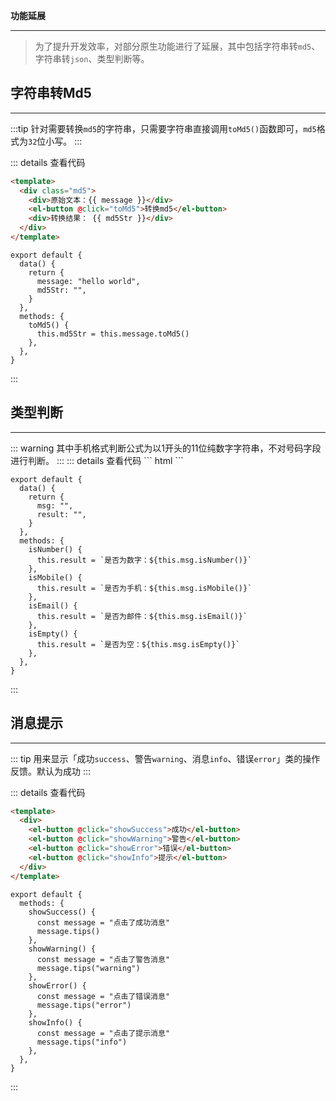 **功能延展**
***  
>为了提升开发效率，对部分原生功能进行了延展，其中包括字符串转<code>md5</code>、字符串转<code>json</code>、类型判断等。  

## **字符串转Md5** 
***  

<String-Md5/>  
:::tip
针对需要转换<code>md5</code>的字符串，只需要字符串直接调用<code>toMd5()</code>函数即可，<code>md5</code>格式为<code>32</code>位小写。
:::  

::: details 查看代码
``` html
<template>
  <div class="md5">
    <div>原始文本：{{ message }}</div>
    <el-button @click="toMd5">转换md5</el-button>
    <div>转换结果： {{ md5Str }}</div>
  </div>
</template>
```  

``` js{10}
export default {
  data() {
    return {
      message: "hello world",
      md5Str: "",
    }
  },
  methods: {
    toMd5() {
      this.md5Str = this.message.toMd5()
    },
  },
}
```
:::  
## **类型判断** 
***  
<String-Type/>  
::: warning  
其中手机格式判断公式为以1开头的11位纯数字字符串，不对号码字段进行判断。
:::  
::: details 查看代码
``` html
<template>
<div>
    <div class="string-type">
      <el-input
        placeholder="请输入文本"
        v-model="msg"
      >
      </el-input>
      <el-button @click="isNumber">是否为数字</el-button>
      <el-button @click="isMobile">是否为手机</el-button>
      <el-button @click="isEmail">是否为邮箱</el-button>
      <el-button @click="isEmpty">是否为空</el-button>
    </div>
    {{ result }}
</div>
</template>
```  

``` js{10,13,16,19}
export default {
  data() {
    return {
      msg: "",
      result: "",
    }
  },
  methods: {
    isNumber() {
      this.result = `是否为数字：${this.msg.isNumber()}`
    },
    isMobile() {
      this.result = `是否为手机：${this.msg.isMobile()}`
    },
    isEmail() {
      this.result = `是否为邮件：${this.msg.isEmail()}`
    },
    isEmpty() {
      this.result = `是否为空：${this.msg.isEmpty()}`
    },
  },
}
```
:::  

## **消息提示** 
***  
<String-Message/>
::: tip
用来显示「成功<code>success</code>、警告<code>warning</code>、消息<code>info</code>、错误<code>error</code>」类的操作反馈。默认为成功
:::  

::: details 查看代码
``` html
<template>
  <div>
    <el-button @click="showSuccess">成功</el-button>
    <el-button @click="showWarning">警告</el-button>
    <el-button @click="showError">错误</el-button>
    <el-button @click="showInfo">提示</el-button>
  </div>
</template>
```  

``` js{5,9,13,17}
export default {
  methods: {
    showSuccess() {
      const message = "点击了成功消息"
      message.tips()
    },
    showWarning() {
      const message = "点击了警告消息"
      message.tips("warning")
    },
    showError() {
      const message = "点击了错误消息"
      message.tips("error")
    },
    showInfo() {
      const message = "点击了提示消息"
      message.tips("info")
    },
  },
}
```
:::  
